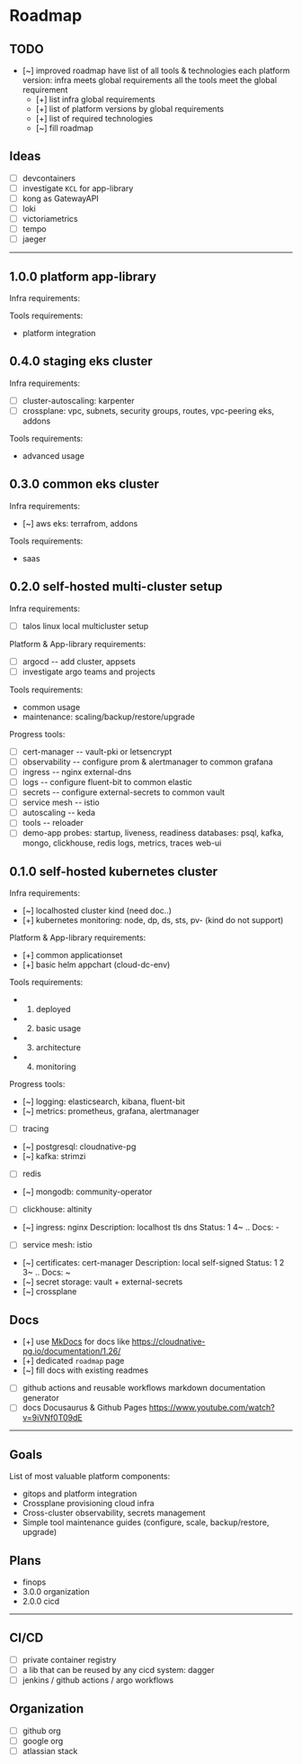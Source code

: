 # Roadmap

## TODO

- [~] improved roadmap
  have list of all tools & technologies
  each platform version:
    infra meets global requirements
    all the tools meet the global requirement
  - [+] list infra global requirements
  - [+] list of platform versions by global requirements
  - [+] list of required technologies
  - [~] fill roadmap

## Ideas

- [ ] devcontainers
- [ ] investigate `KCL` for app-library
- [ ] kong as GatewayAPI
- [ ] loki
- [ ] victoriametrics
- [ ] tempo
- [ ] jaeger

---

## 1.0.0 platform app-library

Infra requirements:

Tools requirements:
- platform integration

## 0.4.0 staging eks cluster

Infra requirements:
- [ ] cluster-autoscaling: karpenter
- [ ] crossplane:
  vpc, subnets, security groups, routes, vpc-peering
  eks, addons

Tools requirements:
- advanced usage

## 0.3.0 common eks cluster

Infra requirements:
- [~] aws eks: terrafrom, addons

Tools requirements:
- saas

## 0.2.0 self-hosted multi-cluster setup

Infra requirements:
- [ ] talos linux local multicluster setup

Platform & App-library requirements:
- [ ] argocd -- add cluster, appsets
- [ ] investigate argo teams and projects

Tools requirements:
- common usage
- maintenance: scaling/backup/restore/upgrade

Progress tools:
- [ ] cert-manager -- vault-pki or letsencrypt
- [ ] observability -- configure prom & alertmanager to common grafana
- [ ] ingress -- nginx external-dns
- [ ] logs -- configure fluent-bit to common elastic
- [ ] secrets -- configure external-secrets to common vault
- [ ] service mesh -- istio
- [ ] autoscaling -- keda
- [ ] tools -- reloader
- [ ] demo-app
  probes: startup, liveness, readiness
  databases: psql, kafka, mongo, clickhouse, redis
  logs, metrics, traces
  web-ui

## 0.1.0 self-hosted kubernetes cluster

Infra requirements:
- [~] localhosted cluster kind (need doc..)
- [+] kubernetes monitoring: node, dp, ds, sts, pv- (kind do not support)

Platform & App-library requirements:
- [+] common applicationset
- [+] basic helm appchart (cloud-dc-env)

Tools requirements:
- 1. deployed
- 2. basic usage
- 3. architecture
- 4. monitoring

Progress tools:
- [~] logging: elasticsearch, kibana, fluent-bit
- [~] metrics: prometheus, grafana, alertmanager
- [ ] tracing
- [~] postgresql: cloudnative-pg
- [~] kafka: strimzi
- [ ] redis
- [~] mongodb: community-operator
- [ ] clickhouse: altinity
- [~] ingress: nginx
    Description: localhost tls dns
    Status: 1 4~ ..
    Docs: -
- [ ] service mesh: istio
- [~] certificates: cert-manager
    Description: local self-signed
    Status: 1 2 3~ ..
    Docs: ~
- [~] secret storage: vault + external-secrets
- [~] crossplane

## Docs

- [+] use [MkDocs](https://www.mkdocs.org) for docs like https://cloudnative-pg.io/documentation/1.26/
- [+] dedicated `roadmap` page
- [~] fill docs with existing readmes
- [ ] github actions and reusable workflows markdown documentation generator
- [ ] docs Docusaurus & Github Pages https://www.youtube.com/watch?v=9iVNf0T09dE

---

## Goals

List of most valuable platform components:

* gitops and platform integration
* Crossplane provisioning cloud infra
* Cross-cluster observability, secrets management
* Simple tool maintenance guides (configure, scale, backup/restore, upgrade)

## Plans

- finops
- 3.0.0 organization
- 2.0.0 cicd

---

## CI/CD

- [ ] private container registry
- [ ] a lib that can be reused by any cicd system: dagger
- [ ] jenkins / github actions / argo workflows

## Organization

- [ ] github org
- [ ] google org
- [ ] atlassian stack

